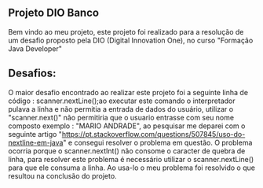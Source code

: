 ## Projeto DIO Banco

Bem vindo ao meu projeto, este projeto foi realizado para a resolução de um desafio proposto pela DIO (Digital Innovation One), no curso "Formação Java Developer"
## Desafios:
O maior desafio encontrado ao realizar este projeto foi a seguinte linha de código : scanner.nextLine();ao executar este comando o interpretador pulava a linha e não permitia a entrada de dados do usuário, utilizar o "scanner.next()" não permitiria que o usuario entrasse com seu nome composto exemplo : "MARIO ANDRADE", ao pesquisar me deparei com o seguinte artigo "https://pt.stackoverflow.com/questions/507845/uso-do-nextline-em-java" e consegui resolver o problema em questão.
O problema ocorria porque o scanner.nextInt() não consome o caracter de quebra de linha, para resolver este problema é necessário utilizar o scanner.nextLine() para que ele consuma a linha. Ao usa-lo o meu problema foi resolvido o que resultou na conclusão do projeto.
